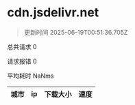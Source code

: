 
  # cdn.jsdelivr.net

  > 更新时间 2025-06-19T00:51:36.705Z
  
  总共请求 0

  请求报错 0

  平均耗时 NaNms

|城市|ip|下载大小|速度|
|-----|----------|---|---|

  